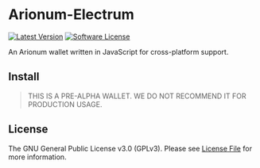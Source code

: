 # Arionum-Electrum

[![Latest Version][ico-version]][link-releases]
[![Software License][ico-license]](LICENSE)

An Arionum wallet written in JavaScript for cross-platform support.

## Install

> THIS IS A PRE-ALPHA WALLET. WE DO NOT RECOMMEND IT FOR PRODUCTION USAGE.
## License

The GNU General Public License v3.0 (GPLv3). Please see [License File](LICENSE) for more information.

[ico-license]: https://img.shields.io/badge/license-GPLv3-brightgreen.svg?style=flat-square
[ico-version]: https://img.shields.io/github/release-pre/cutecubed/arionum-electrum.svg?style=flat-square

[link-releases]: https://github.com/cutecubed/arionum-electrum/releases/latest
